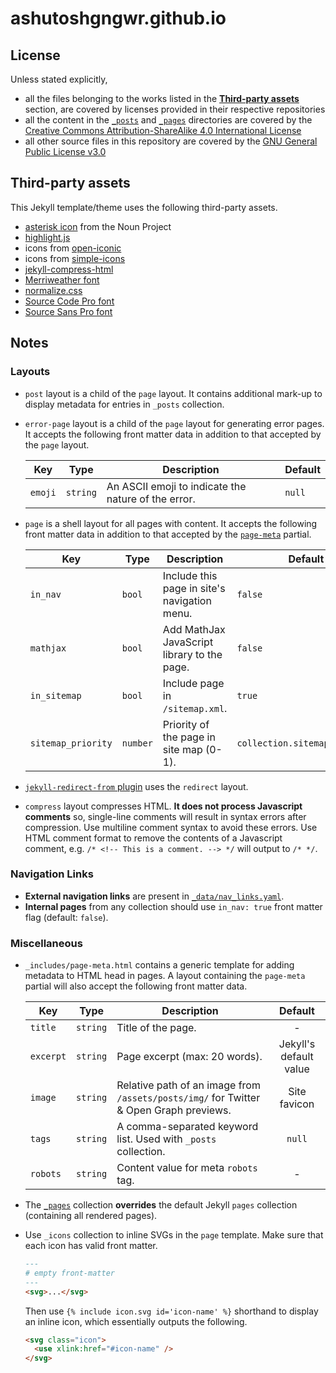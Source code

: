 # ashutoshgngwr.github.io

## License

Unless stated explicitly,

- all the files belonging to the works listed in the [**Third-party
  assets**](#third-party-assets) section, are covered by licenses provided in
  their respective repositories
- all the content in the [`_posts`](_posts) and [`_pages`](_pages) directories
   are covered by the [Creative Commons Attribution-ShareAlike 4.0 International
   License](http://creativecommons.org/licenses/by-sa/4.0/)
- all other source files in this repository are covered by the [GNU General
  Public License v3.0](LICENSE)

## Third-party assets

This Jekyll template/theme uses the following third-party assets.

- [asterisk icon](https://thenounproject.com/term/asterisk/379466) from the Noun
  Project
- [highlight.js](https://github.com/highlightjs/highlight.js)
- icons from [open-iconic](https://github.com/iconic/open-iconic)
- icons from [simple-icons](https://github.com/simple-icons/simple-icons)
- [jekyll-compress-html](https://github.com/penibelst/jekyll-compress-html)
- [Merriweather font](https://github.com/SorkinType/Merriweather)
- [normalize.css](https://github.com/necolas/normalize.css)
- [Source Code Pro font](https://github.com/adobe-fonts/source-code-pro)
- [Source Sans Pro font](https://github.com/adobe-fonts/source-sans-pro)

## Notes

### Layouts

- `post` layout is a child of the `page` layout. It contains additional mark-up
  to display metadata for entries in `_posts` collection.

- `error-page` layout is a child of the `page` layout for generating error
  pages. It accepts the following front matter data in addition to that accepted
  by the `page` layout.

  | Key     | Type     | Description                                         | Default |
  | ------- | -------- | --------------------------------------------------- | ------- |
  | `emoji` | `string` | An ASCII emoji to indicate the nature of the error. | `null`  |

- `page` is a shell layout for all pages with content. It accepts the following
  front matter data in addition to that accepted by the
  [`page-meta`](#miscellaneous) partial.

  | Key                | Type     | Description                                  | Default                       |
  | ------------------ | -------- | -------------------------------------------- | ----------------------------- |
  | `in_nav`           | `bool`   | Include this page in site's navigation menu. | `false`                       |
  | `mathjax`          | `bool`   | Add MathJax JavaScript library to the page.  | `false`                       |
  | `in_sitemap`       | `bool`   | Include page in `/sitemap.xml`.              | `true`                        |
  | `sitemap_priority` | `number` | Priority of the page in site map (0-1).      | `collection.sitemap_priority` |

- [`jekyll-redirect-from`
  plugin](https://github.com/jekyll/jekyll-redirect-from) uses the `redirect`
  layout.

- `compress` layout compresses HTML. **It does not process Javascript comments**
  so, single-line comments will result in syntax errors after compression. Use
  multiline comment syntax to avoid these errors. Use HTML comment format to
  remove the contents of a Javascript comment, e.g. `/* <!-- This is a comment.
  --> */` will output to `/* */`.

### Navigation Links

- **External navigation links** are present in
  [`_data/nav_links.yaml`](_data/nav_links.yaml).
- **Internal pages** from any collection should use `in_nav: true` front matter
  flag (default: `false`).

### Miscellaneous

- `_includes/page-meta.html` contains a generic template for adding metadata to
  HTML head in pages. A layout containing the `page-meta` partial will also
  accept the following front matter data.

  | Key       | Type     | Description                                                                            |        Default         |
  | --------- | -------- | -------------------------------------------------------------------------------------- | :--------------------: |
  | `title`   | `string` | Title of the page.                                                                     |           -            |
  | `excerpt` | `string` | Page excerpt (max: 20 words).                                                          | Jekyll's default value |
  | `image`   | `string` | Relative path of an image from `/assets/posts/img/` for Twitter & Open Graph previews. |      Site favicon      |
  | `tags`    | `string` | A comma-separated keyword list. Used with `_posts` collection.                         |         `null`         |
  | `robots`  | `string` | Content value for meta `robots` tag.                                                   |           -            |

- The [`_pages`](_pages) collection **overrides** the default Jekyll `pages`
  collection (containing all rendered pages).

- Use `_icons` collection to inline SVGs in the `page` template. Make sure that
  each icon has valid front matter.

  ```md
  ---
  # empty front-matter
  ---
  <svg>...</svg>
  ```

  Then use `{% include icon.svg id='icon-name' %}` shorthand to display an
  inline icon, which essentially outputs the following.

  ```html
  <svg class="icon">
    <use xlink:href="#icon-name" />
  </svg>
  ```
